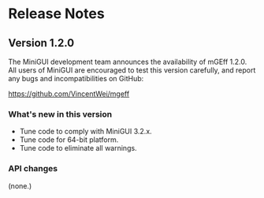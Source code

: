 # Release Notes

## Version 1.2.0

The MiniGUI development team announces the availability of mGEff 1.2.0.
All users of MiniGUI are encouraged to test this version carefully, and 
report any bugs and incompatibilities on GitHub:

https://github.com/VincentWei/mgeff

### What's new in this version

  * Tune code to comply with MiniGUI 3.2.x. 
  * Tune code for 64-bit platform.
  * Tune code to eliminate all warnings.

### API changes

(none.)
